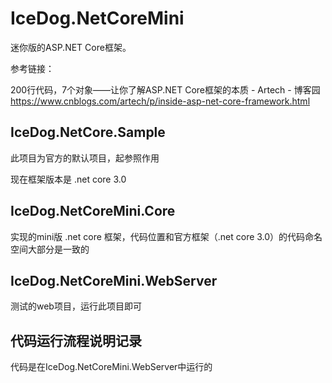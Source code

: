 # IceDog.NetCoreMini

迷你版的ASP.NET Core框架。



参考链接：

200行代码，7个对象——让你了解ASP.NET Core框架的本质 - Artech - 博客园
https://www.cnblogs.com/artech/p/inside-asp-net-core-framework.html

## IceDog.NetCore.Sample

此项目为官方的默认项目，起参照作用

现在框架版本是 .net core 3.0



## IceDog.NetCoreMini.Core

实现的mini版 .net core 框架，代码位置和官方框架（.net core 3.0）的代码命名空间大部分是一致的



## IceDog.NetCoreMini.WebServer

测试的web项目，运行此项目即可

## 代码运行流程说明记录

代码是在IceDog.NetCoreMini.WebServer中运行的